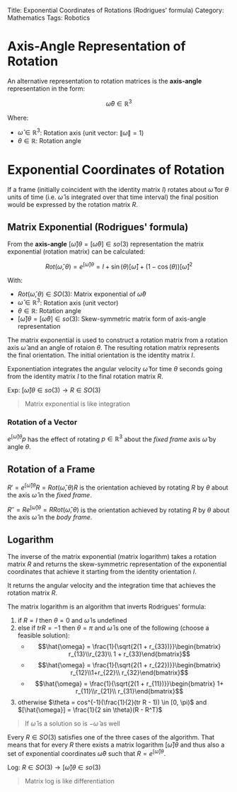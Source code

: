 Title: Exponential Coordinates of Rotations (Rodrigues' formula) 
Category: Mathematics
Tags: Robotics

# Axis-Angle Representation of Rotation

An alternative representation to rotation matrices is the **axis-angle** representation in the form:

$$\hat{\omega}\theta \in \mathbb{R}^3$$

Where:

- $\hat{\omega} \in \mathbb{R}^3$: Rotation axis (unit vector: $\left\|\hat{\omega}\right\| = 1$)
- $\theta \in \mathbb{R}$: Rotation angle

# Exponential Coordinates of Rotation

If a frame (initially coincident with the identity matrix $I$) rotates about $\hat{\omega}$ for $\theta$ units of time (i.e. $\hat{\omega}$ is integrated over that time interval) the final position would be expressed by the rotation matrix $R$.

## Matrix Exponential (Rodrigues' formula)

From the **axis-angle**  $[\hat{\omega}]\theta =[\hat{\omega}\theta] \in so(3)$ representation the matrix exponential (rotation matrix) can be calculated:

$$Rot(\hat{\omega}, \theta) = e^{[\hat{\omega}]\theta} =I+\sin(\theta)[\hat{\omega}]+(1-\cos(\theta))[\hat{\omega}]^{2}$$

With:

- $Rot(\hat{\omega}, \theta) \in SO(3)$: Matrix exponential of $\hat{\omega}\theta$
- $\hat{\omega} \in \mathbb{R}^3$: Rotation axis (unit vector)
- $\theta\in \mathbb{R}$: Rotation angle
- $[\hat{\omega}]\theta = [\hat{\omega}\theta] \in so(3)$: Skew-symmetric matrix form of axis-angle representation

The matrix exponential is used to construct a rotation matrix from a rotation axis $\hat{\omega}$ and an angle of rotaion $\theta$. The resulting rotation matrix represents the final orientation. The initial orientation is the identity matrix $I$.

Exponentiation integrates the angular velocity $\hat{\omega}$ for time $\theta$ seconds going from the identity matrix $I$ to the final rotation matrix $R$.

Exp: $[\hat{\omega}]\theta \in so(3) \rightarrow R \in SO(3)$

> Matrix exponential is like integration

### Rotation of a Vector

$e^{[\hat{\omega}]\theta}p$ has the effect of rotating $p \in \mathbb{R}^3$ about the *fixed frame* axis $\hat{\omega}$ by angle $\theta$.

## Rotation of a Frame

$R' = e^{[\hat{\omega}] \theta} R = Rot(\hat{\omega}, \theta) R$ is the orientation achieved by rotating $R$ by $\theta$ about the axis $\hat{\omega}$ in the *fixed frame*.


$R'' = Re^{[\hat{\omega}] \theta} = R Rot(\hat{\omega}, \theta)$ is the orientation achieved by rotating $R$ by $\theta$ about the axis $\hat{\omega}$ in the *body frame*.

## Logarithm

The inverse of the matrix exponential (matrix logarithm) takes a rotation matrix $R$ and returns the skew-symmetric representation of the exponential coordinates that achieve it starting from the identity orientation $I$.

It returns the angular velocity and the integration time that achieves the rotation matrix $R$.

The matrix logarithm is an algorithm that inverts Rodrigues' formula:

1. if $R = I$ then $\theta = 0$ and $\hat{\omega}$ is undefined
2. else if $tr R = -1$ then $\theta = \pi$ and $\hat{\omega}$ is one of the following (choose a feasible solution):
    - $$\hat{\omega} = \frac{1}{\sqrt{2(1 + r_{33})}}\begin{bmatrix} r_{13}\\r_{23}\\ 1 + r_{33}\end{bmatrix}$$
    - $$\hat{\omega} = \frac{1}{\sqrt{2(1 + r_{22})}}\begin{bmatrix} r_{12}\\1+r_{22}\\ r_{32}\end{bmatrix}$$
    - $$\hat{\omega} = \frac{1}{\sqrt{2(1 + r_{11})}}\begin{bmatrix} 1+ r_{11}\\r_{21}\\ r_{31}\end{bmatrix}$$
3. otherwise $\theta = cos^{-1}(\frac{1}{2}(tr R - 1)) \in [0, \pi)$ and $[\hat{\omega}] = \frac{1}{2 sin \theta}(R - R^T)$

> If $\hat{\omega}$ is a solution so is $-\hat{\omega}$ as well

Every $R \in SO(3)$ satisfies one of the three cases of the algorithm.
That means that for every $R$ there exists a matrix logarithm $[\hat{\omega}]\theta$ and thus also a set of exponential coordinates $\hat{\omega}\theta$ such that $R = e^{[\hat{\omega}]\theta}$.


Log: $R \in SO(3) \rightarrow [\hat{\omega}]\theta \in so(3)$

> Matrix log is like differentiation
 